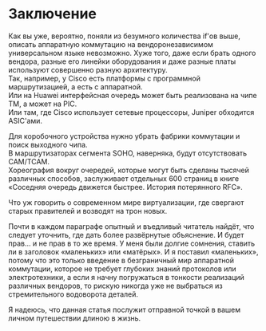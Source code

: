 # Заключение

Как вы уже, вероятно, поняли из безумного количества if'ов выше, описать аппаратную коммутацию на вендоронезависимом универсальном языке невозможно. Хуже того, даже если брать одного вендора, разные его линейки оборудования и даже разные платы используют совершенно разную архитектуру.  
Так, например, у Cisco есть платформы с программной маршрутизацией, а есть с аппаратной.  
Или на Huawei интерфейсная очередь может быть реализована на чипе ТМ, а может на PIC.  
Или там, где Cisco использует сетевые процессоры, Juniper обходится ASIC'ами.  
  
Для коробочного устройства нужно убрать фабрики коммутации и поиск выходного чипа.  
В маршрутизаторах сегмента SOHO, наверняка, будут отсутствовать CAM/TCAM.  
Хореография вокруг очередей, которые могут быть сделаны тысячей различных способов, заслуживает отдельных 600 страниц в книге «Соседняя очередь движется быстрее. История потерянного RFC».  
  
Что уж говорить о современном мире виртуализации, где свергают старых правителей и возводят на трон новых.  
  
Почти в каждом параграфе опытный и въедливый читатель найдёт, что следует уточнить, где дать более развёрнутые объяснение. И будет прав… и не прав в то же время. У меня были долгие сомнения, ставить ли в заголовок «маленьких» или «матёрых». И я поставил «маленьких», потому что это только введение в безграничный мир аппаратной коммутации, которое не требует глубоких знаний протоколов или электротехники, а если я начну погружаться в тонкости реализаций различных вендоров, то рискую никогда уже не выбраться из стремительного водоворота деталей.  
  
Я надеюсь, что данная статья послужит отправной точкой в вашем личном путешествии длиною в жизнь.  


